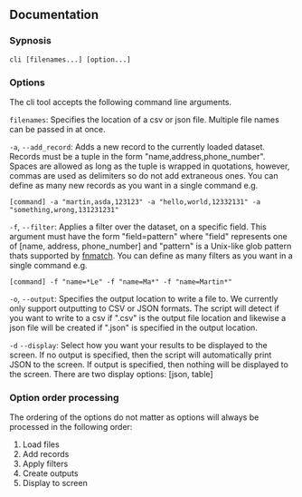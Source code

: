 ## Documentation

### Sypnosis

`cli [filenames...] [option...]`

### Options

The cli tool accepts the following command line arguments.

`filenames`: Specifies the location of a csv or json file. Multiple file names can be passed in at once.

`-a`,
`--add_record`: Adds a new record to the currently loaded dataset. Records must be a tuple in the form "name,address,phone_number". Spaces are allowed as long as the tuple is wrapped in quotations, however, commas are used as delimiters so do not add extraneous ones. You can define as many new records as you want in a single command e.g.

```
[command] -a "martin,asda,123123" -a "hello,world,12332131" -a "something,wrong,131231231"
```

`-f`,
`--filter`: Applies a filter over the dataset, on a specific field. This argument must have the form "field=pattern" where "field" represents one of [name, address, phone_number] and "pattern" is a Unix-like glob pattern thats supported by [fnmatch](https://docs.python.org/3/library/fnmatch.html). You can define as many filters as you want in a single command e.g.

```
[command] -f "name=*Le" -f "name=Ma*" -f "name=Martin*"
```

`-o`,
`--output`: Specifies the output location to write a file to. We currently only support outputting to CSV or JSON formats. The script will detect if you want to write to a csv if ".csv" is the output file location and likewise a json file will be created if ".json" is specified in the output location.

`-d`
`--display`: Select how you want your results to be displayed to the screen. If no output is specified, then the script will automatically print JSON to the screen. If output is specified, then nothing will be displayed to the screen. There are two display options: [json, table]

### Option order processing

The ordering of the options do not matter as options will always be processed in the following order:

1. Load files
2. Add records
3. Apply filters
4. Create outputs
5. Display to screen

